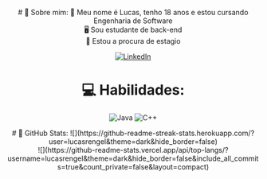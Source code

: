 <p align="center">
  <div align="center" padding="50px">
   # 🌟 Sobre mim:
   🦊 Meu nome é Lucas, tenho 18 anos e estou cursando Engenharia de Software <br>🖥️ Sou estudante de back-end <br>🎯 Estou a procura de estagio<br>
   
   [![LinkedIn](https://img.shields.io/badge/LinkedIn-%230077B5.svg?style=flat-square&logo=linkedin&logoColor=white)](https://www.linkedin.com/in/lucasrengel/) 
   
   # 💻 Habilidades:
   ![Java](https://img.shields.io/badge/java-%23ED8B00.svg?style=flat-square&logo=java&logoColor=white) ![C++](https://img.shields.io/badge/c++-%2300599C.svg?style=flat-square&logo=c%2B%2B&logoColor=white)
  </div>
<p align="center">  
   # 🐙 GitHub Stats:
   ![](https://github-readme-streak-stats.herokuapp.com/?user=lucasrengel&theme=dark&hide_border=false)<br/>
   ![](https://github-readme-stats.vercel.app/api/top-langs/?username=lucasrengel&theme=dark&hide_border=false&include_all_commits=true&count_private=false&layout=compact)
</p> 
